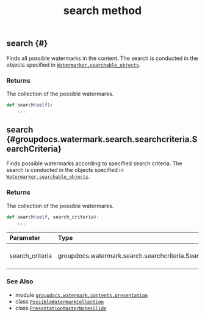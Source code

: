 ﻿---
title: search method
second_title: GroupDocs.Watermark for Python via .NET API References
description: 
type: docs
url: /python-net/groupdocs.watermark.contents.presentation/presentationmasternotesslide/search/
is_root: false
weight: 30
---

## search {#}

Finds all possible watermarks in the content.
The search is conducted in the objects specified in [`Watermarker.searchable_objects`](/watermark/python-net/groupdocs.watermark/watermarker#searchable_objects).


### Returns 


The collection of the possible watermarks.


```python
def search(self):
    ...
```




## search {#groupdocs.watermark.search.searchcriteria.SearchCriteria}

Finds possible watermarks according to specified search criteria.
The search is conducted in the objects specified in [`Watermarker.searchable_objects`](/watermark/python-net/groupdocs.watermark/watermarker#searchable_objects).


### Returns 


The collection of the possible watermarks.


```python
def search(self, search_criteria):
    ...
```


| Parameter | Type | Description |
| :- | :- | :- |
| search_criteria | groupdocs.watermark.search.searchcriteria.SearchCriteria | The search criteria to use. |



### See Also
* module [`groupdocs.watermark.contents.presentation`](../../)
* class [`PossibleWatermarkCollection`](/watermark/python-net/groupdocs.watermark.search/possiblewatermarkcollection)
* class [`PresentationMasterNotesSlide`](/watermark/python-net/groupdocs.watermark.contents.presentation/presentationmasternotesslide)

